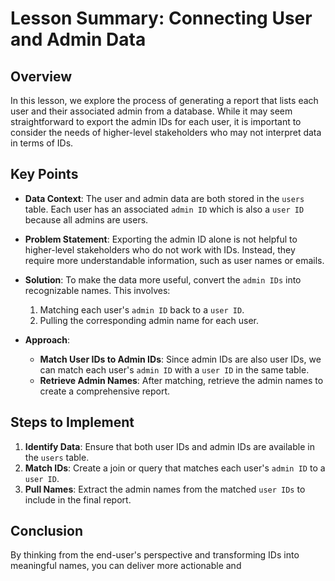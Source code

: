 # Lesson Summary: Connecting User and Admin Data

## Overview

In this lesson, we explore the process of generating a report that lists each user and their associated admin from a database. While it may seem straightforward to export the admin IDs for each user, it is important to consider the needs of higher-level stakeholders who may not interpret data in terms of IDs.

## Key Points

- **Data Context**: The user and admin data are both stored in the `users` table. Each user has an associated `admin ID` which is also a `user ID` because all admins are users.

- **Problem Statement**: Exporting the admin ID alone is not helpful to higher-level stakeholders who do not work with IDs. Instead, they require more understandable information, such as user names or emails.

- **Solution**: To make the data more useful, convert the `admin IDs` into recognizable names. This involves:
  1. Matching each user's `admin ID` back to a `user ID`.
  2. Pulling the corresponding admin name for each user.

- **Approach**:
  - **Match User IDs to Admin IDs**: Since admin IDs are also user IDs, we can match each user's `admin ID` with a `user ID` in the same table.
  - **Retrieve Admin Names**: After matching, retrieve the admin names to create a comprehensive report.

## Steps to Implement

1. **Identify Data**: Ensure that both user IDs and admin IDs are available in the `users` table.
2. **Match IDs**: Create a join or query that matches each user's `admin ID` to a `user ID`.
3. **Pull Names**: Extract the admin names from the matched `user IDs` to include in the final report.

## Conclusion

By thinking from the end-user's perspective and transforming IDs into meaningful names, you can deliver more actionable and
